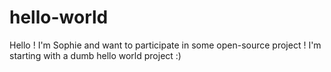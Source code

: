 # hello-world
Hello ! I'm Sophie and want to participate in some open-source project !
I'm starting with a dumb hello world project :)
